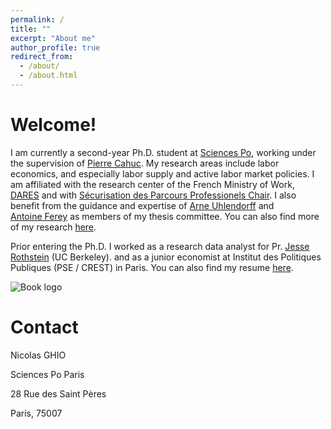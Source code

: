 ```yaml
---
permalink: /
title: ""
excerpt: "About me"
author_profile: true
redirect_from: 
  - /about/
  - /about.html
---
```


Welcome! 
======
I am currently a second-year Ph.D. student at [Sciences Po](https://www.sciencespo.fr/department-economics/en/researcher/nicolas-ghio.html), working under the supervision of [Pierre Cahuc](https://sites.google.com/site/pierrecahuc/). My research areas include labor economics, and especially labor supply and active labor market policies. I am affiliated with the research center of the French Ministry of Work, [DARES](https://dares.travail-emploi.gouv.fr) and with [Sécurisation des Parcours Professionels Chair]([http://eml.berkeley.edu/~jrothst/](https://www.chaire-securisation.fr)). I also benefit from the guidance and expertise of [Arne Uhlendorff](https://sites.google.com/site/arneuhlendorff/home) and [Antoine Ferey](https://sites.google.com/site/fereyantoine) as members of my thesis committee. You can also find more of my research  [here](https://nicolasghio.github.io/research/). 

Prior entering the Ph.D. I worked as a research data analyst for Pr. [Jesse Rothstein](http://eml.berkeley.edu/~jrothst/) (UC Berkeley). and as a junior economist at Institut des Politiques Publiques (PSE / CREST) in Paris. You can also find my resume [here](https://nicolasghio.github.io/cv/). 

![Book logo](/images/profile.jpg)

Contact
======
Nicolas GHIO

Sciences Po Paris 

28 Rue des Saint Pères

Paris, 75007
